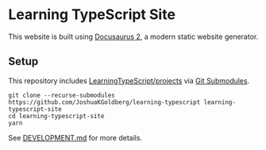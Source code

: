 # Learning TypeScript Site

This website is built using [Docusaurus 2](https://docusaurus.io), a modern static website generator.

## Setup

This repository includes [LearningTypeScript/projects](https://github.com/LearningTypeScript/projects) via [Git Submodules](https://git-scm.com/book/en/v2/Git-Tools-Submodules).

```shell
git clone --recurse-submodules https://github.com/JoshuaKGoldberg/learning-typescript learning-typescript-site
cd learning-typescript-site
yarn
```

See [DEVELOPMENT.md](.github/DEVELOPMENT.md) for more details.
